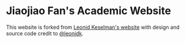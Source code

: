 # Jiaojiao Fan's Academic Website

This website is forked from [Leonid Keselman's website](https://leonidk.com/) with design and source code credit to [@leonidk](https://github.com/leonidk). 